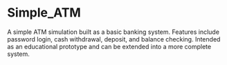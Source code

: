 # Simple_ATM
A simple ATM simulation built as a basic banking system. Features include password login, cash withdrawal, deposit, and balance checking. Intended as an educational prototype and can be extended into a more complete system.
